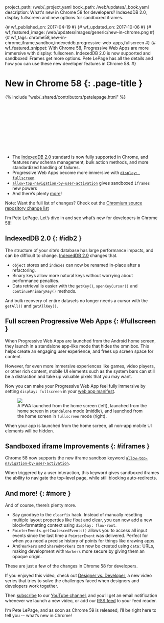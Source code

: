 project_path: /web/_project.yaml book_path: /web/updates/_book.yaml description: What's new in Chrome 58 for developers? IndexedDB 2.0, display fullscreen and new options for sandboxed iframes.

{# wf_published_on: 2017-04-19 #} {# wf_updated_on: 2017-10-06 #} {# wf_featured_image: /web/updates/images/generic/new-in-chrome.png #} {# wf_tags: chrome58,new-in-chrome,iframe,sandbox,indexeddb,progressive-web-apps,fullscreen #} {# wf_featured_snippet: With Chrome 58, Progressive Web Apps are more immersive with display: fullscreen. IndexedDB 2.0 is now supported and sandboxed iFrames get more options. Pete LePage has all the details and how you can use these new developer features in Chrome 58. #}

# New in Chrome 58 {: .page-title }

{% include "web/_shared/contributors/petelepage.html" %}

<div class="clearfix"></div>

<div class="video-wrapper">
  <iframe class="devsite-embedded-youtube-video" data-video-id="y5-hH8DnqMk"
          data-autohide="1" data-showinfo="0" frameborder="0" allowfullscreen>
  </iframe>
</div>

* The [IndexedDB 2.0](#idb2) standard is now fully supported in Chrome, and features new schema management, bulk action methods, and more standardized handling of failures.
* Progressive Web Apps become more immersive with [`display: fullscreen`](#fullscreen).
* [`allow-top-navigation-by-user-activation`](#iframes) gives sandboxed `iframes` new powers
* And there’s plenty [more](#more)!

Note: Want the full list of changes? Check out the [Chromium source repository change list](https://chromium.googlesource.com/chromium/src/+log/57.0.2987.98..58.0.3029.81?pretty=fuller&n=10000)

<div class="clearfix"></div>

I’m Pete LePage. Let’s dive in and see what’s new for developers in Chrome 58!

<div class="clearfix"></div>

## IndexedDB 2.0 {: #idb2 }

The structure of your site’s database has large performance impacts, and can be difficult to change. [IndexedDB 2.0](https://hacks.mozilla.org/2016/10/whats-new-in-indexeddb-2-0/) changes that.

* `object` stores and `indexes` can now be renamed in-place after a refactoring. 
* Binary keys allow more natural keys without worrying about performance penalties.
* Data retrieval is easier with the `getKey()`, `openKeyCursor()` and `continuePrimaryKey()` methods. 

And bulk recovery of entire datasets no longer needs a cursor with the `getAll()` and `getAllKey()`.

## Full screen Progressive Web Apps {: #fullscreen }

When Progressive Web Apps are launched from the Android home screen, they launch in a standalone app-like mode that hides the omnibox. This helps create an engaging user experience, and frees up screen space for content.

However, for even more immersive experiences like games, video players, or other rich content, mobile UI elements such as the system bars can still be a distraction and take up valuable pixels that you may want.

Now you can make your Progressive Web App feel fully immersive by setting `display: fullscreen` in your [web app manifest](/web/fundamentals/web-app-manifest).

<figure>
  <img src="/web/updates/images/2017/04/launch-fullscreen.png">
  <figcaption>
    A PWA launched from the home screen (left), launched from the home screen
    in <code>standalone</code> mode (middle), and launched from the home screen in
    <code>fullscreen</code> mode (right).
  </figcaption>
</figure>

When your app is launched from the home screen, all non-app mobile UI elements will be hidden.

## Sandboxed iframe Improvements {: #iframes }

Chrome 58 now supports the new iframe sandbox keyword [`allow-top-navigation-by-user-activation`](https://html.spec.whatwg.org/multipage/browsers.html#attr-iframe-sandbox-allow-top-navigation-by-user-activation).

When triggered by a user interaction, this keyword gives sandboxed iframes the ability to navigate the top-level page, while still blocking auto-redirects.

## And more! {: #more }

And of course, there’s plenty more.

* Say goodbye to the `clearfix` hack. Instead of manually resetting multiple layout properties like float and clear, you can now add a new block-formatting context using `display: flow-root`. 
* `PointerEvents.getCoalescedEvents()` allows you to access all input events since the last time a `PointerEvent` was delivered. Perfect for when you need a precise history of points for things like drawing apps.
* And `Workers` and `SharedWorkers` can now be created using `data:` URLs, making development with `Workers` more secure by giving them an opaque origin.

These are just a few of the changes in Chrome 58 for developers.

If you enjoyed this video, check out [Designer vs. Developer](https://www.youtube.com/playlist?list=PLNYkxOF6rcIC60856GnLEV5GQXMxc9ByJ), a new video series that tries to solve the challenges faced when designers and developers work together.

Then [subscribe](https://goo.gl/6FP1a5) to our [YouTube channel](https://www.youtube.com/user/ChromeDevelopers/), and you’ll get an email notification whenever we launch a new video, or add our [RSS feed](/web/shows/rss.xml) to your feed reader.

I’m Pete LePage, and as soon as Chrome 59 is released, I’ll be right here to tell you -- what’s new in Chrome!